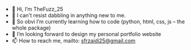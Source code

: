 - 👋 Hi, I’m TheFuzz_25
- 👀 I can't resist dabbling in anything new to me.
- 🌱 So obvi I’m currently learning how to code (python, html, css, js – the whole package)
- 💞️ I’m looking forward to design my personal portfolio website 
- 📫 How to reach me, mailto: sfrzaidi25@gmail.com
